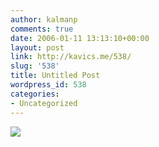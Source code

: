 ```yaml
---
author: kalmanp
comments: true
date: 2006-01-11 13:13:10+00:00
layout: post
link: http://kavics.me/538/
slug: '538'
title: Untitled Post
wordpress_id: 538
categories:
- Uncategorized
---
```


![](http://kavics.freeblog.hu/Files/!!look.jpg)
